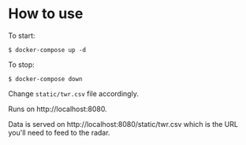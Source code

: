 How to use
==========

To start:
```
$ docker-compose up -d
```

To stop:
```
$ docker-compose down
```

Change `static/twr.csv` file accordingly.

Runs on http://localhost:8080.

Data is served on http://localhost:8080/static/twr.csv which is the URL you'll need to feed to the radar.

